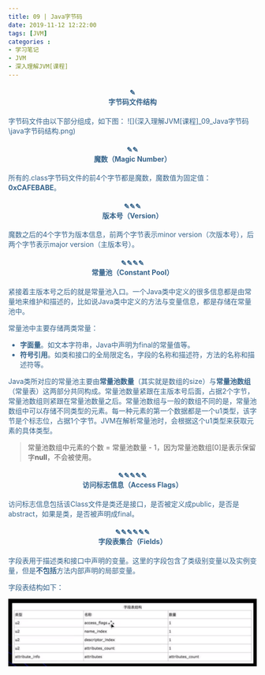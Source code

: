 ```yaml
---
title: 09 | Java字节码
date: 2019-11-12 12:22:00
tags: [JVM]
categories :
- 学习笔记
- JVM
- 深入理解JVM[课程]
---
```


<center> <h4><font color = "#36648B">✎</br>字节码文件结构</center>
字节码文件由以下部分组成，如下图：
![](深入理解JVM[课程]_09_Java字节码\java字节码结构.png)



<center> <h4><font color = "#36648B">✎✎</br>魔数（Magic Number）</center>

所有的.class字节码文件的前4个字节都是魔数，魔数值为固定值：**0xCAFEBABE**。



<center> <h4><font color = "#36648B">✎✎✎</br>版本号（Version）</center>

魔数之后的4个字节为版本信息，前两个字节表示minor version（次版本号），后两个字节表示major version（主版本号）。



<center> <h4><font color = "#36648B">✎✎✎✎</br>常量池（Constant Pool）</center>

紧接着主版本号之后的就是常量池入口。一个Java类中定义的很多信息都是由常量地来维护和描述的，比如说Java类中定义的方法与变量信息，都是存储在常量池中。

常量池中主要存储两类常量：

- **字面量**。如文本字符串，Java中声明为final的常量值等。
- **符号引用**。如类和接口的全局限定名，字段的名称和描述符，方法的名称和描述符等。

Java类所对应的常量池主要由**常量池数量**（其实就是数组的size）与**常量池数组**（常量表）这两部分共同构成。常量池数量紧跟在主版本号后面，占据2个字节，常量池数组则紧跟在常量池数量之后。常量池数组与一般的数组不同的是，常量池数组中可以存储不同类型的元素。每一种元素的第一个数据都是一个u1类型，该字节是个标志位，占据1个字节。JVM在解析常量池时，会根据这个u1类型来获取元素的具体类型。

> 常量池数组中元素的个数 = 常量池数量 - 1，因为常量池数组[0]是表示保留字**null**，不会被使用。



<center> <h4><font color = "#36648B">✎✎✎✎✎</br>访问标志信息（Access Flags）</center>

访问标志信息包括该Class文件是类还是接口，是否被定义成public，是否是abstract，如果是类，是否被声明成final。





<center> <h4><font color = "#36648B">✎✎✎✎✎✎</br>字段表集合（Fields）</center>

字段表用于描述类和接口中声明的变量。这里的字段包含了类级别变量以及实例变量，但是**不包括**方法内部声明的局部变量。

字段表结构如下：

![](深入理解JVM[课程]_09_Java字节码\字段表结构.png)

